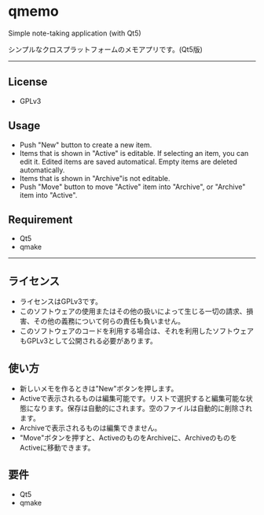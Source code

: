 # qmemo
Simple note-taking application (with Qt5)

シンプルなクロスプラットフォームのメモアプリです。(Qt5版)

---

## License
* GPLv3

## Usage
* Push "New" button to create a new item.
* Items that is shown in "Active" is editable. If selecting an item, you can edit it. Edited items are saved automatical. Empty items are deleted automatically.
* Items that is shown in "Archive"is not editable.
* Push "Move" button to move "Active" item into "Archive", or "Archive" item into "Active".

## Requirement
* Qt5
* qmake

---

## ライセンス
* ライセンスはGPLv3です。
* このソフトウェアの使用またはその他の扱いによって生じる一切の請求、損害、その他の義務について何らの責任も負いません。
* このソフトウェアのコードを利用する場合は、それを利用したソフトウェアもGPLv3として公開される必要があります。

## 使い方
* 新しいメモを作るときは"New"ボタンを押します。
* Activeで表示されるものは編集可能です。リストで選択すると編集可能な状態になります。保存は自動的にされます。空のファイルは自動的に削除されます。
* Archiveで表示されるものは編集できません。
* "Move"ボタンを押すと、ActiveのものをArchiveに、ArchiveのものをActiveに移動できます。

## 要件
* Qt5
* qmake
